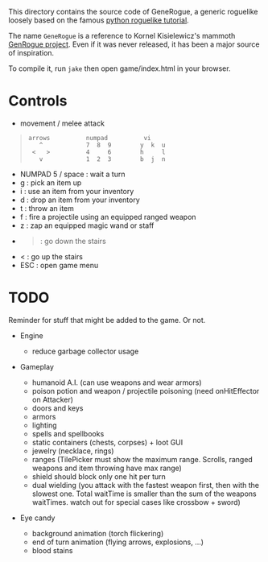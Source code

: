 This directory contains the source code of GeneRogue, a generic roguelike loosely based on the famous [python roguelike tutorial](http://www.roguebasin.com/index.php?title=Complete_Roguelike_Tutorial,_using_python%2Blibtcod).

The name `GeneRogue` is a reference to Kornel Kisielewicz's mammoth [GenRogue project](http://www.roguebasin.com/index.php?title=GenRogue). Even if it was never released, it has been a major source of inspiration.

To compile it, run `jake` then open game/index.html in your browser.

# Controls

* movement / melee attack

>     arrows          numpad          vi
>        ^            7  8  9        y  k  u
>      <   >          4     6        h     l
>        v            1  2  3        b  j  n

* NUMPAD 5 / space : wait a turn
* g : pick an item up
* i : use an item from your inventory
* d : drop an item from your inventory
* t : throw an item
* f : fire a projectile using an equipped ranged weapon
* z : zap an equipped magic wand or staff
* > : go down the stairs
* < : go up the stairs
* ESC : open game menu

# TODO

Reminder for stuff that might be added to the game. Or not.

* Engine
	- reduce garbage collector usage

* Gameplay
	- humanoid A.I. (can use weapons and wear armors)
	- poison potion and weapon / projectile poisoning (need onHitEffector on Attacker)
	- doors and keys
	- armors
	- lighting
	- spells and spellbooks
	- static containers (chests, corpses) + loot GUI
	- jewelry (necklace, rings)
	- ranges (TilePicker must show the maximum range. Scrolls, ranged weapons and item throwing have max range)
	- shield should block only one hit per turn
	- dual wielding (you attack with the fastest weapon first, then with the slowest one. Total waitTime is smaller than the sum of the weapons waitTimes. watch out for special cases like crossbow + sword)

* Eye candy
	- background animation (torch flickering)
	- end of turn animation (flying arrows, explosions, ...)
	- blood stains
